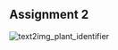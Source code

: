 ## Assignment 2

![text2img_plant_identifier](https://github.com/BenyaminZojaji/PyDeploy-Course/assets/77120507/0ee1f105-afdd-49fa-ac12-305245754078)
